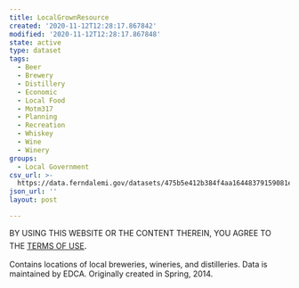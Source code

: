 ```yaml
---
title: LocalGrownResource
created: '2020-11-12T12:28:17.867842'
modified: '2020-11-12T12:28:17.867848'
state: active
type: dataset
tags:
  - Beer
  - Brewery
  - Distillery
  - Economic
  - Local Food
  - Motm317
  - Planning
  - Recreation
  - Whiskey
  - Wine
  - Winery
groups:
  - Local Government
csv_url: >-
  https://data.ferndalemi.gov/datasets/475b5e412b384f4aa16448379159081e_0.csv?outSR=%7B%22latestWkid%22%3A3857%2C%22wkid%22%3A102100%7D
json_url: ''
layout: post

---
```









<p>BY USING THIS WEBSITE OR THE CONTENT THEREIN, YOU AGREE TO THE <u><a href='https://www.oakgov.com/open-data-terms'>TERMS OF USE</a></u><span style='font-family: &quot;Avenir Next W01&quot;, &quot;Avenir Next W00&quot;, &quot;Avenir Next&quot;, Avenir, &quot;Helvetica Neue&quot;, Helvetica, Arial, sans-serif; font-size: 17px;'>. </span></p><p>Contains locations of local breweries, wineries, and distilleries. Data is maintained by EDCA. Originally created in Spring, 2014.</p>
